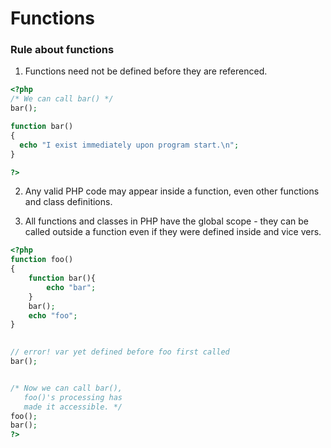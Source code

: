 # Functions

### Rule about functions

1. Functions need not be defined before they are referenced.
   
```php
<?php
/* We can call bar() */
bar();

function bar() 
{
  echo "I exist immediately upon program start.\n";
}

?>
```

2. Any valid PHP code may appear inside a function, even other functions and class definitions.

3. All functions and classes in PHP have the global scope - they can be called outside a function even if they were defined inside and vice vers.

```php
<?php
function foo()
{
    function bar(){
        echo "bar";
    }
    bar();
    echo "foo";
}

   
// error! var yet defined before foo first called
bar(); 


/* Now we can call bar(),
   foo()'s processing has
   made it accessible. */
foo();
bar();
?>
```